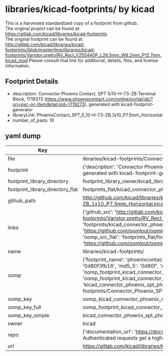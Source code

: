 # libraries/kicad-footprints/ by kicad  
This is a harvested standardized copy of a footprint from github.  
The original project can be found at:  
https://gitlab.com/kicad/libraries/kicad-footprints  
The original footprint can be found at:
http://gitlab.com/kicad/libraries/kicad-footprints//blob/master/tmp/libraries/kicad-footprints/Varistor.pretty/RV_Rect_V25S440P_L26.5mm_W8.2mm_P12.7mm.kicad_mod
Please consult that link for additional, details, files, and license information.  
## Footprint Details
* description: Connector Phoenix Contact, SPT 5/10-H-7.5-ZB Terminal Block, 1719273 (https://www.phoenixcontact.com/online/portal/gb/?uri=pxc-oc-itemdetail:pid=1719273), generated with kicad-footprint-generator  
* libraryLink: PhoenixContact_SPT_5_10-H-7.5-ZB_1x10_P7.5mm_Horizontal  
* number_of_pads: 10  
## yaml dump  
| Key | Value |  
| --- | --- |  
| file | libraries/kicad-footprints/Connector_Phoenix_SPT.pretty/PhoenixContact_SPT_5_10-H-7.5-ZB_1x10_P7.5mm_Horizontal.kicad_mod |  
| footprint | {'description': 'Connector Phoenix Contact, SPT 5/10-H-7.5-ZB Terminal Block, 1719273 (https://www.phoenixcontact.com/online/portal/gb/?uri=pxc-oc-itemdetail:pid=1719273), generated with kicad-footprint-generator', 'libraryLink': 'PhoenixContact_SPT_5_10-H-7.5-ZB_1x10_P7.5mm_Horizontal', 'number_of_pads': 10} |  
| footprint_library_directory | footprint_library_owner/kicad_libraries/kicad-footprints/ |  
| footprint_library_directory_flat | footprints_flat/kicad_connector_phoenix_spt_phoenixcontact_spt_5_10_h_7_5_zb_1x10_p7_5mm_horizontal/working |  
| github_path | http://github.com/kicad/libraries/kicad-footprints//blob/master/tmp/libraries/kicad-footprints/Connector_Phoenix_SPT.pretty/PhoenixContact_SPT_5_10-H-7.5-ZB_1x10_P7.5mm_Horizontal.kicad_mod |  
| links | {'github_src': 'http://gitlab.com/kicad/libraries/kicad-footprints//blob/master/tmp/libraries/kicad-footprints/Varistor.pretty/RV_Rect_V25S440P_L26.5mm_W8.2mm_P12.7mm.kicad_mod', 'github_src_repo': 'https://gitlab.com/kicad/libraries/kicad-footprints', 'oomp_bot': 'footprints/kicad_connector_phoenix_spt_phoenixcontact_spt_5_10_h_7_5_zb_1x10_p7_5mm_horizontal/working', 'oomp_bot_github': 'https://github.com/oomlout/oomlout_oomp_footprint_bot/tree/main/footprints/kicad_connector_phoenix_spt_phoenixcontact_spt_5_10_h_7_5_zb_1x10_p7_5mm_horizontal/working', 'oomp_src_flat': 'footprints_flat/footprints_flat/kicad_connector_phoenix_spt_phoenixcontact_spt_5_10_h_7_5_zb_1x10_p7_5mm_horizontal/working', 'oomp_src_flat_github': 'https://github.com/oomlout/oomlout_oomp_footprint_src/tree/main/footprints_flat/kicad_connector_phoenix_spt_phoenixcontact_spt_5_10_h_7_5_zb_1x10_p7_5mm_horizontal/working'} |  
| name | libraries/kicad-footprints/ |  
| oomp | {'footprint_name': 'phoenixcontact_spt_5_10_h_7_5_zb_1x10_p7_5mm_horizontal', 'library_name': 'connector_phoenix_spt', 'md5': '0d80f3fb16e0ca3e1a9a5a5c00cb19a1', 'md5_10': '0d80f3fb16', 'md5_5': '0d80f', 'md5_6': '0d80f3', 'oomp_key': 'oomp_kicad_connector_phoenix_spt_phoenixcontact_spt_5_10_h_7_5_zb_1x10_p7_5mm_horizontal', 'oomp_key_extra': 'oomp_footprint_kicad_connector_phoenix_spt_phoenixcontact_spt_5_10_h_7_5_zb_1x10_p7_5mm_horizontal', 'oomp_key_full': 'oomp_footprint_kicad_connector_phoenix_spt_phoenixcontact_spt_5_10_h_7_5_zb_1x10_p7_5mm_horizontal_0d80f3', 'oomp_key_simple': 'kicad_connector_phoenix_spt_phoenixcontact_spt_5_10_h_7_5_zb_1x10_p7_5mm_horizontal', 'original_filename': 'libraries/kicad-footprints/Connector_Phoenix_SPT.pretty/PhoenixContact_SPT_5_10-H-7.5-ZB_1x10_P7.5mm_Horizontal.kicad_mod', 'owner_name': 'kicad'} |  
| oomp_key | oomp_kicad_connector_phoenix_spt_phoenixcontact_spt_5_10_h_7_5_zb_1x10_p7_5mm_horizontal |  
| oomp_key_full | oomp_footprint_kicad_connector_phoenix_spt_phoenixcontact_spt_5_10_h_7_5_zb_1x10_p7_5mm_horizontal |  
| oomp_key_simple | kicad_connector_phoenix_spt_phoenixcontact_spt_5_10_h_7_5_zb_1x10_p7_5mm_horizontal |  
| owner | kicad |  
| repo | {'documentation_url': 'https://docs.github.com/rest/overview/resources-in-the-rest-api#rate-limiting', 'message': "API rate limit exceeded for 84.66.173.59. (But here's the good news: Authenticated requests get a higher rate limit. Check out the documentation for more details.)"} |  
| url | https://gitlab.com/kicad/libraries/kicad-footprints |  

